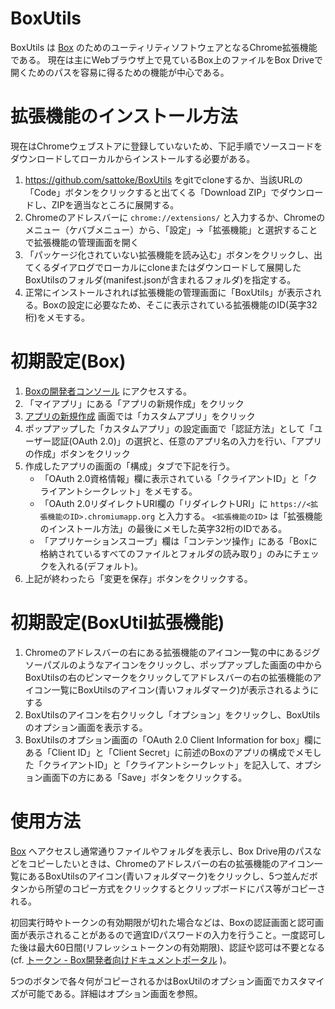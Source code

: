 # BoxUtils
BoxUtils は [Box](https://www.box.com/) のためのユーティリティソフトウェアとなるChrome拡張機能である。
現在は主にWebブラウザ上で見ているBox上のファイルをBox Driveで開くためのパスを容易に得るための機能が中心である。

# 拡張機能のインストール方法
現在はChromeウェブストアに登録していないため、下記手順でソースコードをダウンロードしてローカルからインストールする必要がある。

1. https://github.com/sattoke/BoxUtils をgitでcloneするか、当該URLの「Code」ボタンをクリックすると出てくる「Download ZIP」でダウンロードし、ZIPを適当なところに展開する。
1. Chromeのアドレスバーに `chrome://extensions/` と入力するか、Chromeのメニュー（ケバブメニュー）から、「設定」→「拡張機能」と選択することで拡張機能の管理画面を開く
1. 「パッケージ化されていない拡張機能を読み込む」ボタンをクリックし、出てくるダイアログでローカルにcloneまたはダウンロードして展開したBoxUtilsのフォルダ(manifest.jsonが含まれるフォルダ)を指定する。
1. 正常にインストールされれば拡張機能の管理画面に「BoxUtils」が表示される。Boxの設定に必要なため、そこに表示されている拡張機能のID(英字32桁)をメモする。

# 初期設定(Box)

1. [Boxの開発者コンソール](https://app.box.com/developers/console) にアクセスする。
1. 「マイアプリ」にある「アプリの新規作成」をクリック
1. [アプリの新規作成](https://app.box.com/developers/console/newapp) 画面では「カスタムアプリ」をクリック
1. ポップアップした「カスタムアプリ」の設定画面で「認証方法」として「ユーザー認証(OAuth 2.0)」の選択と、任意のアプリ名の入力を行い、「アプリの作成」ボタンをクリック
1. 作成したアプリの画面の「構成」タブで下記を行う。
   - 「OAuth 2.0資格情報」欄に表示されている「クライアントID」と「クライアントシークレット」をメモする。
   - 「OAuth 2.0リダイレクトURI欄の「リダイレクトURI」に `https://<拡張機能のID>.chromiumapp.org` と入力する。 `<拡張機能のID>` は「拡張機能のインストール方法」の最後にメモした英字32桁のIDである。
   - 「アプリケーションスコープ」欄は「コンテンツ操作」にある「Boxに格納されているすべてのファイルとフォルダの読み取り」のみにチェックを入れる(デフォルト)。
1. 上記が終わったら「変更を保存」ボタンをクリックする。

# 初期設定(BoxUtil拡張機能)

1. Chromeのアドレスバーの右にある拡張機能のアイコン一覧の中にあるジグソーパズルのようなアイコンをクリックし、ポップアップした画面の中からBoxUtilsの右のピンマークをクリックしてアドレスバーの右の拡張機能のアイコン一覧にBoxUtilsのアイコン(青いフォルダマーク)が表示されるようにする
1. BoxUtilsのアイコンを右クリックし「オプション」をクリックし、BoxUtilsのオプション画面を表示する。
1. BoxUtilsのオプション画面の「OAuth 2.0 Client Information for box」欄にある「Client ID」と「Client Secret」に前述のBoxのアプリの構成でメモした「クライアントID」と「クライアントシークレット」を記入して、オプション画面下の方にある「Save」ボタンをクリックする。

# 使用方法

[Box](https://www.box.com/) へアクセスし通常通りファイルやフォルダを表示し、Box Drive用のパスなどをコピーしたいときは、Chromeのアドレスバーの右の拡張機能のアイコン一覧にあるBoxUtilsのアイコン(青いフォルダマーク)をクリックし、5つ並んだボタンから所望のコピー方式をクリックするとクリップボードにパス等がコピーされる。

初回実行時やトークンの有効期限が切れた場合などは、Boxの認証画面と認可画面が表示されることがあるので適宜IDパスワードの入力を行うこと。一度認可した後は最大60日間(リフレッシュトークンの有効期限)、認証や認可は不要となる (cf. [トークン - Box開発者向けドキュメントポータル](https://ja.developer.box.com/guides/authentication/tokens/) )。

5つのボタンで各々何がコピーされるかはBoxUtilのオプション画面でカスタマイズが可能である。詳細はオプション画面を参照。
